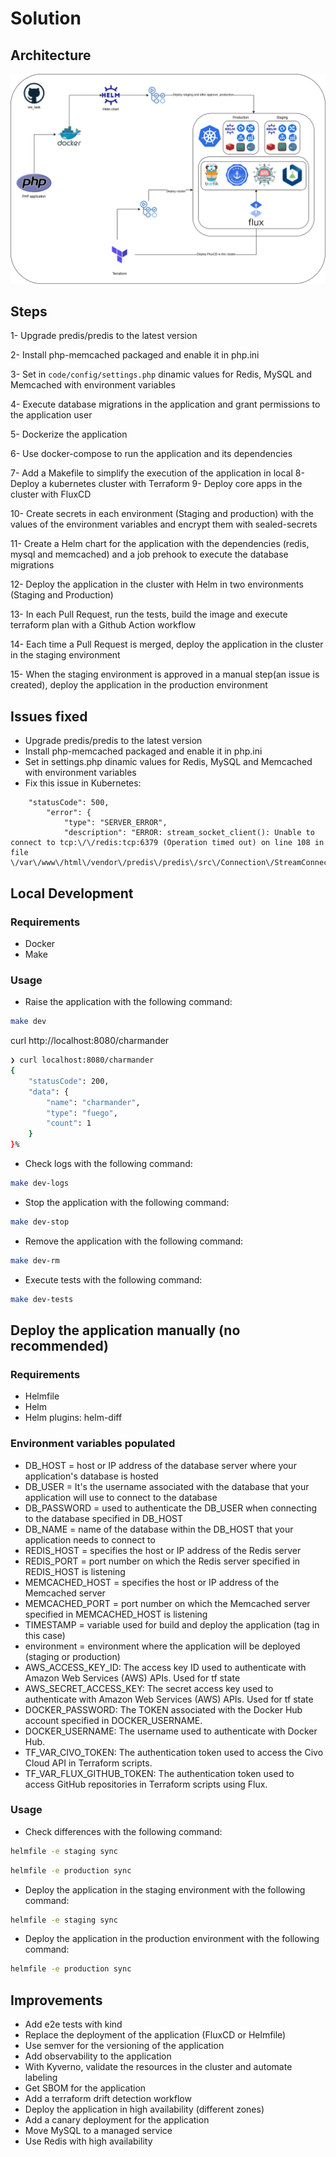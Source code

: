 # Solution

## Architecture

![Architecture Diagram](sre_task_diagram.png)

## Steps

1- Upgrade predis/predis to the latest version

2- Install php-memcached packaged and enable it in php.ini

3- Set in `code/config/settings.php` dinamic values for Redis, MySQL and Memcached with environment variables

4- Execute database migrations in the application and grant permissions to the application user

5- Dockerize the application

6- Use docker-compose to run the application and its dependencies

7- Add a Makefile to simplify the execution of the application in local
8- Deploy a kubernetes cluster with Terraform
9- Deploy core apps in the cluster with FluxCD

10- Create secrets in each environment (Staging and production) with the values of the environment variables and encrypt them with sealed-secrets

11- Create a Helm chart for the application with the dependencies (redis, mysql and memcached) and a job prehook to execute the database migrations

12- Deploy the application in the cluster with Helm in two environments (Staging and Production)

13- In each Pull Request, run the tests, build the image and execute terraform plan with a Github Action workflow

14- Each time a Pull Request is merged, deploy the application in the cluster in the staging environment

15- When the staging environment is approved in a manual step(an issue is created), deploy the application in the production environment

## Issues fixed

- Upgrade predis/predis to the latest version
- Install php-memcached packaged and enable it in php.ini
- Set in settings.php dinamic values for Redis, MySQL and Memcached with environment variables
- Fix this issue in Kubernetes:

```
    "statusCode": 500,
        "error": {
            "type": "SERVER_ERROR",
            "description": "ERROR: stream_socket_client(): Unable to connect to tcp:\/\/redis:tcp:6379 (Operation timed out) on line 108 in file \/var\/www\/html\/vendor\/predis\/predis\/src\/Connection\/StreamConnection.php."
```

## Local Development

### Requirements

- Docker
- Make

### Usage

- Raise the application with the following command:

```bash
make dev
```

curl http://localhost:8080/charmander

```bash
❯ curl localhost:8080/charmander                                                                                                                             ─╯
{
    "statusCode": 200,
    "data": {
        "name": "charmander",
        "type": "fuego",
        "count": 1
    }
}%
```

- Check logs with the following command:

```bash
make dev-logs
```

- Stop the application with the following command:

```bash
make dev-stop
```

- Remove the application with the following command:

```bash
make dev-rm
```

- Execute tests with the following command:

```bash
make dev-tests
```

## Deploy the application manually (no recommended)

### Requirements

- Helmfile
- Helm
- Helm plugins: helm-diff

### Environment variables populated

- DB_HOST = host or IP address of the database server where your application's database is hosted
- DB_USER = It's the username associated with the database that your application will use to connect to the database
- DB_PASSWORD = used to authenticate the DB_USER when connecting to the database specified in DB_HOST
- DB_NAME = name of the database within the DB_HOST that your application needs to connect to
- REDIS_HOST = specifies the host or IP address of the Redis server
- REDIS_PORT = port number on which the Redis server specified in REDIS_HOST is listening
- MEMCACHED_HOST = specifies the host or IP address of the Memcached server
- MEMCACHED_PORT = port number on which the Memcached server specified in MEMCACHED_HOST is listening
- TIMESTAMP = variable used for build and deploy the application (tag in this case)
- environment = environment where the application will be deployed (staging or production)
- AWS_ACCESS_KEY_ID: The access key ID used to authenticate with Amazon Web Services (AWS) APIs. Used for tf state
- AWS_SECRET_ACCESS_KEY: The secret access key used to authenticate with Amazon Web Services (AWS) APIs. Used for tf state
- DOCKER_PASSWORD: The TOKEN associated with the Docker Hub account specified in DOCKER_USERNAME.
- DOCKER_USERNAME: The username used to authenticate with Docker Hub.
- TF_VAR_CIVO_TOKEN: The authentication token used to access the Civo Cloud API in Terraform scripts.
- TF_VAR_FLUX_GITHUB_TOKEN: The authentication token used to access GitHub repositories in Terraform scripts using Flux.

### Usage

- Check differences with the following command:

```bash
helmfile -e staging sync
```

```bash
helmfile -e production sync
```

- Deploy the application in the staging environment with the following command:

```bash
helmfile -e staging sync
```

- Deploy the application in the production environment with the following command:

```bash
helmfile -e production sync
```

## Improvements

- Add e2e tests with kind
- Replace the deployment of the application (FluxCD or Helmfile)
- Use semver for the versioning of the application
- Add observability to the application
- With Kyverno, validate the resources in the cluster and automate labeling
- Get SBOM for the application
- Add a terraform drift detection workflow
- Deploy the application in high availability (different zones)
- Add a canary deployment for the application
- Move MySQL to a managed service
- Use Redis with high availability
